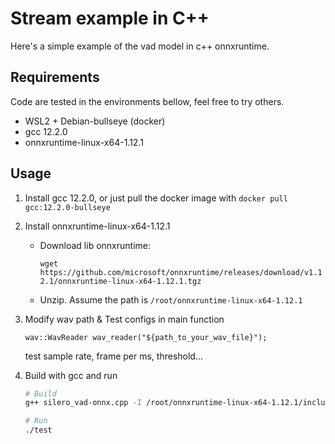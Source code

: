 # Stream example in C++

Here's a simple example of the vad model in c++ onnxruntime.



## Requirements

Code are tested in the environments bellow, feel free to try others.

- WSL2 + Debian-bullseye (docker)  
- gcc 12.2.0
- onnxruntime-linux-x64-1.12.1



## Usage

1. Install gcc 12.2.0, or just pull the docker image with `docker pull gcc:12.2.0-bullseye`

2. Install onnxruntime-linux-x64-1.12.1

   - Download lib onnxruntime: 

     `wget https://github.com/microsoft/onnxruntime/releases/download/v1.12.1/onnxruntime-linux-x64-1.12.1.tgz`

   - Unzip. Assume the path is `/root/onnxruntime-linux-x64-1.12.1`

3. Modify wav path & Test configs in main function

   `wav::WavReader wav_reader("${path_to_your_wav_file}");`

   test sample rate, frame per ms, threshold...

4. Build with gcc and run

   ```bash
   # Build
   g++ silero_vad-onnx.cpp -I /root/onnxruntime-linux-x64-1.12.1/include/ -L /root/onnxruntime-linux-x64-1.12.1/lib/ -lonnxruntime  -Wl,-rpath,/root/onnxruntime-linux-x64-1.12.1/lib/ -o test
   
   # Run
   ./test
   ```